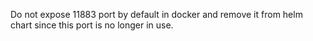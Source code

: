 Do not expose 11883 port by default in docker and remove it from helm chart since this port is no longer in use.
